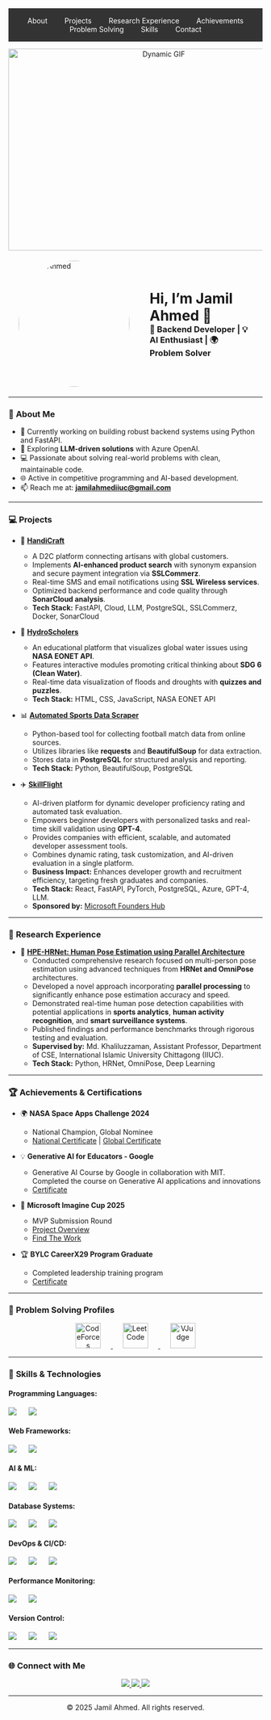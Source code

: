 
<!-- NAVBAR -->
<nav style="background-color: #333; padding: 1rem; text-align: center;">
  <a href="#about" style="color: white; margin: 0 15px; text-decoration: none;">About</a>
  <a href="#projects" style="color: white; margin: 0 15px; text-decoration: none;">Projects</a>
  <a href="#research" style="color: white; margin: 0 15px; text-decoration: none;">Research Experience</a>
  <a href="#achievements" style="color: white; margin: 0 15px; text-decoration: none;">Achievements</a>
  <a href="#problem-solving" style="color: white; margin: 0 15px; text-decoration: none;">Problem Solving</a>
  <a href="#skills" style="color: white; margin: 0 15px; text-decoration: none;">Skills</a>
  <a href="#contact" style="color: white; margin: 0 15px; text-decoration: none;">Contact</a>
</nav>

<!-- DYNAMIC GIF -->
<p align="center">
  <img src="https://media0.giphy.com/media/v1.Y2lkPTc5MGI3NjExOWs3NDNhZ3VrbG9mYmxrZnpqZ2pjeHF6d2ZwZWZtdWkxOGJpdGJlMiZlcD12MV9pbnRlcm5hbF9naWZfYnlfaWQmY3Q9Zw/93UOscPyDH8cdRfSaT/giphy.gif" alt="Dynamic GIF" width="600" height="400">
</p>

<!-- HEADER SECTION -->
<div style="display: flex; align-items: center; justify-content: left; margin: 20px;">
  <div>
    <img src="https://i.imgur.com/WoSZQkn.png" alt="Jamil Ahmed" width="220" height="250" style="border-radius: 50%; margin-right: 20px;">
  </div>
  <div>
    <h1 style="margin: 0; padding-left: 20px;">Hi, I’m Jamil Ahmed 👋</h1>
    <h3 style="margin: 0; padding-left: 20px;">🚀 Backend Developer | 💡 AI Enthusiast | 🌍 Problem Solver</h3>
  </div>
</div>


---

### 🌟 **About Me**
- 🔭 Currently working on building robust backend systems using Python and FastAPI.  
- 🌱 Exploring **LLM-driven solutions** with Azure OpenAI.  
- 💻 Passionate about solving real-world problems with clean, maintainable code.  
- 🌐 Active in competitive programming and AI-based development.  
- 📫 Reach me at: **jamilahmediiuc@gmail.com**  

---
### 💻 **Projects**

- 🚀 **[HandiCraft](https://github.com/Learnathon-By-Geeky-Solutions/momentum)**  
  - A D2C platform connecting artisans with global customers.  
  - Implements **AI-enhanced product search** with synonym expansion and secure payment integration via **SSLCommerz**.  
  - Real-time SMS and email notifications using **SSL Wireless services**.  
  - Optimized backend performance and code quality through **SonarCloud analysis**.  
  - **Tech Stack:** FastAPI, Cloud, LLM, PostgreSQL, SSLCommerz, Docker, SonarCloud
 
     

- 🌊 **[HydroScholers](https://github.com/JamilAhmed00/HydroScholers)**  
  - An educational platform that visualizes global water issues using **NASA EONET API**.  
  - Features interactive modules promoting critical thinking about **SDG 6 (Clean Water)**.  
  - Real-time data visualization of floods and droughts with **quizzes and puzzles**.  
  - **Tech Stack:** HTML, CSS, JavaScript, NASA EONET API
 
    

- 📊 **[Automated Sports Data Scraper](https://github.com/JamilAhmed00/Web_Scrap_Field_World_Final_Project)**  
  - Python-based tool for collecting football match data from online sources.  
  - Utilizes libraries like **requests** and **BeautifulSoup** for data extraction.  
  - Stores data in **PostgreSQL** for structured analysis and reporting.  
  - **Tech Stack:** Python, BeautifulSoup, PostgreSQL

    

- ✈️ **[SkillFlight](https://github.com/SkillFlight)**  
  - AI-driven platform for dynamic developer proficiency rating and automated task evaluation.  
  - Empowers beginner developers with personalized tasks and real-time skill validation using **GPT-4**.  
  - Provides companies with efficient, scalable, and automated developer assessment tools.  
  - Combines dynamic rating, task customization, and AI-driven evaluation in a single platform.  
  - **Business Impact:** Enhances developer growth and recruitment efficiency, targeting fresh graduates and companies.  
  - **Tech Stack:** React, FastAPI, PyTorch, PostgreSQL, Azure, GPT-4, LLM.  
  - **Sponsored by:** [Microsoft Founders Hub](https://www.microsoft.com/startups/founders-hub)  


---

### 🔬 **Research Experience**

- 🧠 **[HPE-HRNet: Human Pose Estimation using Parallel Architecture](https://github.com/JamilAhmed00/HPE-HRNet)**  
  - Conducted comprehensive research focused on multi-person pose estimation using advanced techniques from **HRNet and OmniPose** architectures.  
  - Developed a novel approach incorporating **parallel processing** to significantly enhance pose estimation accuracy and speed.  
  - Demonstrated real-time human pose detection capabilities with potential applications in **sports analytics**, **human activity recognition**, and **smart surveillance systems**.  
  - Published findings and performance benchmarks through rigorous testing and evaluation.  
  - **Supervised by:** Md. Khaliluzzaman, Assistant Professor, Department of CSE, International Islamic University Chittagong (IIUC).  
  - **Tech Stack:** Python, HRNet, OmniPose, Deep Learning  


---

### 🏆 **Achievements & Certifications**  
- 🌍 **NASA Space Apps Challenge 2024**  
  - National Champion, Global Nominee  
  - [National Certificate](https://drive.google.com/file/d/1tk6vuUjEhNkBsiYMF0BrkzaW-44yJBOp/view) | [Global Certificate](https://drive.google.com/file/d/YourGlobalCertificateID/view)  

- 💡 **Generative AI for Educators - Google**  
  - Generative AI Course by Google in collaboration with MIT. Completed the course on Generative AI applications and innovations 
  - [Certificate](https://skillshop.exceedlms.com/student/award/oLFsgqBxh4EbjM1n1CtMuy63)  

- 🏅 **Microsoft Imagine Cup 2025**  
  - MVP Submission Round  
  - [Project Overview](https://drive.google.com/file/d/170acx6TKK-Ara6ewaJgwTKYSGLekij1k/view)
  - [Find The Work](https://github.com/SkillFlight)   

- 🏆 **BYLC CareerX29 Program Graduate**  
  - Completed leadership training program  
  - [Certificate](https://drive.google.com/file/d/1MG-KfqfPj2nhgX2rgwrgXPVeq-r8EyWr/view)  

---

### 🧠 **Problem Solving Profiles**
<p align="center">
  <a href="https://codeforces.com/profile/Jamil-Ahmed" target="_blank">
    <img src="https://miro.medium.com/v2/resize:fit:1200/1*iPZ00kImJY8oVioV5Dy75A.jpeg" alt="CodeForces" height="50" style="margin: 0 20px;">
  </a>
  <a href="https://leetcode.com/jamilahmediiuc/" target="_blank">
    <img src="https://miro.medium.com/v2/resize:fit:1008/1*VOQU8CuPG34Gsd1yJCadOQ.png" alt="LeetCode" height="50" style="margin: 0 20px;">
  </a>
  <a href="https://vjudge.net/user/JamilAhmed" target="_blank">
    <img src="https://pbs.twimg.com/profile_images/1518206369660252161/2Q3NLhlp_400x400.jpg" alt="VJudge" height="50" style="margin: 0 20px;">
  </a>
</p>

---
### 🔧 **Skills & Technologies**

#### **Programming Languages:**  
<p align="left">
  <img src="https://img.shields.io/badge/Python-3776AB?style=for-the-badge&logo=python&logoColor=white" style="margin-right: 20px;">
  <img src="https://img.shields.io/badge/C%2B%2B-00599C?style=for-the-badge&logo=c%2B%2B&logoColor=white" style="margin-right: 20px;">
</p>

#### **Web Frameworks:**  
<p align="left">
  <img src="https://img.shields.io/badge/FastAPI-009688?style=for-the-badge&logo=fastapi&logoColor=white" style="margin-right: 20px;">
  <img src="https://img.shields.io/badge/Django-092E20?style=for-the-badge&logo=django&logoColor=white" style="margin-right: 20px;">
</p>


#### **AI & ML:**  
<p align="left">
  <img src="https://img.shields.io/badge/Azure_OpenAI-0089D6?style=for-the-badge&logo=microsoft-azure&logoColor=white" style="margin-right: 20px;">
  <img src="https://img.shields.io/badge/LLM-FF6F00?style=for-the-badge&logo=OpenAI&logoColor=white" style="margin-right: 20px;">
  <img src="https://img.shields.io/badge/Prompt%20Engineering-008080?style=for-the-badge&logo=OpenAI&logoColor=white" style="margin-right: 20px;">
</p>


#### **Database Systems:**  
<p align="left">
  <img src="https://img.shields.io/badge/PostgreSQL-336791?style=for-the-badge&logo=postgresql&logoColor=white" style="margin-right: 20px;">
  <img src="https://img.shields.io/badge/SQLite-003B57?style=for-the-badge&logo=sqlite&logoColor=white" style="margin-right: 20px;">
  <img src="https://img.shields.io/badge/MySQL-4479A1?style=for-the-badge&logo=mysql&logoColor=white" style="margin-right: 20px;">
</p>

#### **DevOps & CI/CD:**  
<p align="left">
  <img src="https://img.shields.io/badge/Docker-2496ED?style=for-the-badge&logo=docker&logoColor=white" style="margin-right: 20px;">
  <img src="https://img.shields.io/badge/GitHub_Actions-2088FF?style=for-the-badge&logo=github-actions&logoColor=white" style="margin-right: 20px;">
  <img src="https://img.shields.io/badge/SonarQube-4E9BCD?style=for-the-badge&logo=sonarqube&logoColor=white" style="margin-right: 20px;">
</p>

#### **Performance Monitoring:**  
<p align="left">
  <img src="https://img.shields.io/badge/Sentry-362D59?style=for-the-badge&logo=sentry&logoColor=white" style="margin-right: 20px;">
  <img src="https://img.shields.io/badge/Locust-90EE90?style=for-the-badge&logo=locust&logoColor=black" style="margin-right: 20px;">
</p>

#### **Version Control:**  
<p align="left">
  <img src="https://img.shields.io/badge/Git-F05032?style=for-the-badge&logo=git&logoColor=white" style="margin-right: 20px;">
  <img src="https://img.shields.io/badge/GitHub-181717?style=for-the-badge&logo=github&logoColor=white" style="margin-right: 20px;">
  <img src="https://img.shields.io/badge/GitLab-FC6D26?style=for-the-badge&logo=gitlab&logoColor=white" style="margin-right: 20px;">
</p>


---

### 🌐 **Connect with Me**
<p align="center">
  <a href="https://linkedin.com/in/jamilahmed01" target="_blank">
    <img src="https://img.shields.io/badge/LinkedIn-0077B5?style=for-the-badge&logo=linkedin&logoColor=white">
  </a>
  <a href="https://github.com/JamilAhmed00" target="_blank">
    <img src="https://img.shields.io/badge/GitHub-181717?style=for-the-badge&logo=github&logoColor=white">
  </a>
  <a href="mailto:jamilahmediiuc@gmail.com" target="_blank">
    <img src="https://img.shields.io/badge/Gmail-D14836?style=for-the-badge&logo=gmail&logoColor=white">
  </a>
</p>

---

<p align="center">© 2025 Jamil Ahmed. All rights reserved.</p>




